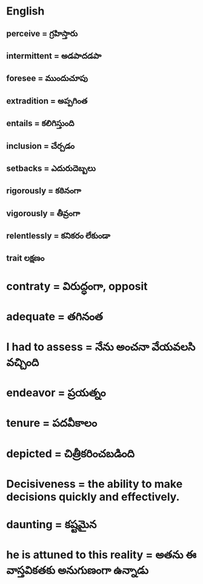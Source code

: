 # English


## perceive = గ్రహిస్తారు
## intermittent = అడపాదడపా
## foresee = ముందుచూపు
## extradition = అప్పగింత
## entails = కలిగిస్తుంది
## inclusion = చేర్చడం
## setbacks = ఎదురుదెబ్బలు
## rigorously = కఠినంగా
## vigorously = తీవ్రంగా
## relentlessly = కనికరం లేకుండా
## trait లక్షణం
# contraty = విరుద్ధంగా, opposit
# adequate = తగినంత
# I had to assess = నేను అంచనా వేయవలసి వచ్చింది
# endeavor = ప్రయత్నం
# tenure = పదవీకాలం
# depicted = చిత్రీకరించబడింది
# Decisiveness = the ability to make decisions quickly and effectively.
# daunting = కష్టమైన
# he is attuned to this reality = అతను ఈ వాస్తవికతకు అనుగుణంగా ఉన్నాడు
